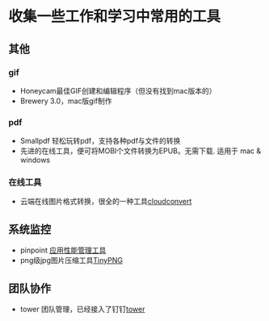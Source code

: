 # 收集一些工作和学习中常用的工具

## 其他
### gif
- Honeycam最佳GIF创建和编辑程序（但没有找到mac版本的）
- Brewery 3.0，mac版gif制作
### pdf
- Smallpdf 轻松玩转pdf，支持各种pdf与文件的转换
- 先进的在线工具，便可将MOBI个文件转换为EPUB。无需下载. 适用于 mac & windows

### 在线工具
- 云端在线图片格式转换，很全的一种工具[cloudconvert](https://cloudconvert.com/)

## 系统监控
- pinpoint [应用性能管理工具](https://github.com/naver/pinpoint)
- png级jpg图片压缩工具[TinyPNG](https://tinypng.com/)

## 团队协作
- tower 团队管理，已经接入了钉钉[tower](https://tower.im/)
